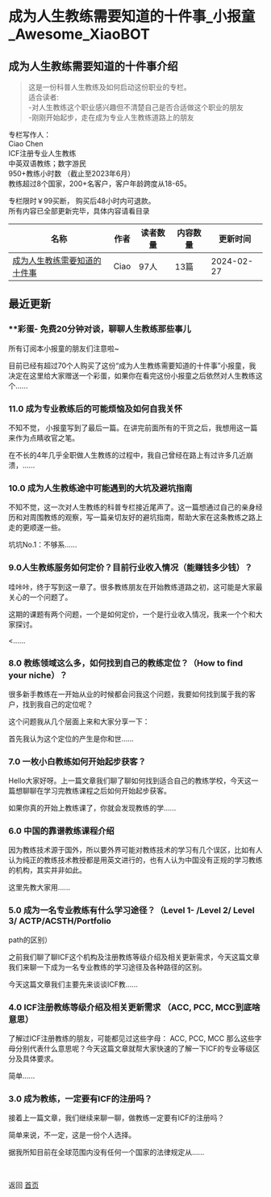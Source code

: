 # 成为人生教练需要知道的十件事_小报童_Awesome_XiaoBOT

## 成为人生教练需要知道的十件事介绍
> 这是一份科普人生教练及如何启动这份职业的专栏。    
适合读者:    
-对人生教练这个职业感兴趣但不清楚自己是否合适做这个职业的朋友    
-刚刚开始起步，走在成为专业人生教练道路上的朋友    
    
专栏写作人：    
Ciao Chen    
ICF注册专业人生教练    
中英双语教练；数字游民    
950+教练小时数 （截止至2023年6月）    
教练超过8个国家，200+名客户，客户年龄跨度从18-65。    
    
专栏限时￥99买断， 购买后48小时内可退款。    
所有内容已全部更新完毕，具体内容请看目录  
  


|名称|作者|读者数量|内容数量|更新时间|
|---|---|---|---|---|
|[成为人生教练需要知道的十件事](https://xiaobot.net/p/110119?refer=9c3f1c95-a052-465a-9902-f6d75080262a)|Ciao|97人|13篇|2024-02-27|

## 最近更新
### **彩蛋- 免费20分钟对谈，聊聊人生教练那些事儿

所有订阅本小报童的朋友们注意啦~

目前已经有超过70个人购买了这份“成为人生教练需要知道的十件事”小报童，我决定在这里给大家赠送一个彩蛋，如果你在看完这份小报童之后依然对人生教练这个......

### 11.0 成为专业教练后的可能烦恼及如何自我关怀

不知不觉， 小报童写到了最后一篇。在讲完前面所有的干货之后，我想用这一篇来作为点睛收官之笔。

在不长的4年几乎全职做人生教练的过程中，我自己曾经在路上有过许多几近崩溃，......

### 10.0 成为人生教练途中可能遇到的大坑及避坑指南

不知不觉，这一次对人生教练的科普专栏接近尾声了。这一篇想通过自己的亲身经历和对周围教练的观察，写一篇亲切友好的避坑指南，帮助大家在这条教练之路上走的更顺遂一些。

坑坑No.1：不够系......

### 9.0人生教练服务如何定价？目前行业收入情况（能赚钱多少钱）？

哇咔咔，终于写到这一章了。很多教练朋友在开始教练道路之初，这可能是大家最关心的一个问题了。

这期的课题有两个问题，一个是如何定价，一个是行业收入情况，我来一个个和大家探讨。

<......

### 8.0 教练领域这么多，如何找到自己的教练定位？（How to find your niche）？

很多新手教练在一开始从业的时候都会问我这个问题，我要如何找到属于我的客户，找到我自己的定位呢？

这个问题我从几个层面上来和大家分享一下：

首先我认为这个定位的产生是你和世......

### 7.0 一枚小白教练如何开始起步获客？

Hello大家好呀。上一篇文章我们聊了聊如何找到适合自己的教练学校，今天这一篇想聊聊在学习完教练课程之后如何开始起步获客。

如果你真的开始上教练课了，你就会发现教练的学......

### 6.0 中国的靠谱教练课程介绍

因为教练技术源于国外，所以要外界可能对教练技术的学习有几个误区，比如有人认为纯正的教练技术教授都是用英文进行的，也有人认为中国没有正规的学习教练的机构，其实并非如此。

这里先教大家用......

### 5.0 成为一名专业教练有什么学习途径？（Level 1- /Level 2/ Level 3/ ACTP/ACSTH/Portfolio
path的区别）

之前我们聊了聊ICF这个机构及注册教练等级介绍及相关更新需求，今天这篇文章我们来聊一下成为一名专业教练的学习途径及各种路径的区别。

今天这篇文章我们主要先来谈谈ICF教......

### 4.0 ICF注册教练等级介绍及相关更新需求 （ACC, PCC, MCC到底啥意思）

了解过ICF注册教练的朋友，可能都见过这些字母： ACC, PCC, MCC
那么这些字母分别代表什么意思呢？今天这篇文章就帮大家快速的了解一下ICF的专业等级区分及具体要求。

简单......

### 3.0 成为教练，一定要有ICF的注册吗？

接着上一篇文章，我们继续来聊一聊，做教练一定要有ICF的注册吗？

简单来说，不一定，这是一份个人选择。

据我所知目前在全球范围内没有任何一个国家的法律规定从......


<a href="https://github.com/Reno9527/awesome-xiaobot" style="color: white; text-decoration: none;">awesome-xiaobot</a>

返回 [首页](../README.md)
